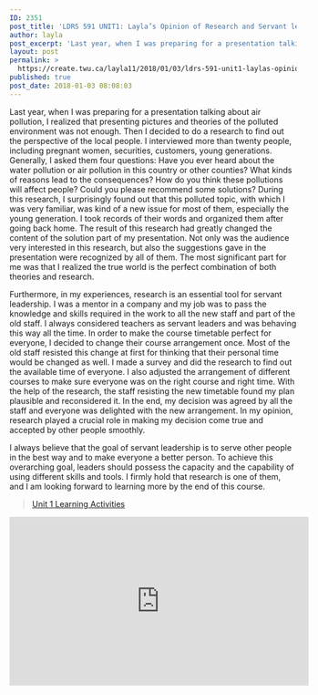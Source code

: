 ```yaml
---
ID: 2351
post_title: 'LDRS 591 UNIT1: Layla’s Opinion of Research and Servant leadership'
author: layla
post_excerpt: 'Last year, when I was preparing for a presentation talking about air pollution, I realized that presenting pictures and theories of the polluted environment was not enough. Then I decided to do a research to find out the perspective of the local people. I interviewed more than twenty people, including pregnant women, securities, customers, young &hellip; <p><a href="https://create.twu.ca/layla11/2018/01/03/ldrs-591-unit1-laylas-opinion-of-research-and-servant-leadership/">Continue reading<span> "LDRS 591 UNIT1: Layla&rsquo;s Opinion of Research and Servant leadership"</span></a></p>'
layout: post
permalink: >
  https://create.twu.ca/layla11/2018/01/03/ldrs-591-unit1-laylas-opinion-of-research-and-servant-leadership/
published: true
post_date: 2018-01-03 08:08:03
---
```

<p>Last year, when I was preparing for a presentation talking about air pollution, I realized that presenting pictures and theories of the polluted environment was not enough. Then I decided to do a research to find out the perspective of the local people. I interviewed more than twenty people, including pregnant women, securities, customers, young generations. Generally, I asked them four questions: Have you ever heard about the water pollution or air pollution in this country or other counties? What kinds of reasons lead to the consequences? How do you think these pollutions will affect people? Could you please recommend some solutions? During this research, I surprisingly found out that this polluted topic, with which I was very familiar, was kind of a new issue for most of them, especially the young generation. I took records of their words and organized them after going back home. The result of this research had greatly changed the content of the solution part of my presentation. Not only was the audience very interested in this research, but also the suggestions gave in the presentation were recognized by all of them. The most significant part for me was that I realized the true world is the perfect combination of both theories and research.</p>
<p>Furthermore, in my experiences, research is an essential tool for servant leadership. I was a mentor in a company and my job was to pass the knowledge and skills required in the work to all the new staff and part of the old staff. I always considered teachers as servant leaders and was behaving this way all the time. In order to make the course timetable perfect for everyone, I decided to change their course arrangement once. Most of the old staff resisted this change at first for thinking that their personal time would be changed as well. I made a survey and did the research to find out the available time of everyone. I also adjusted the arrangement of different courses to make sure everyone was on the right course and right time. With the help of the research, the staff resisting the new timetable found my plan plausible and reconsidered it. In the end, my decision was agreed by all the staff and everyone was delighted with the new arrangement. In my opinion, research played a crucial role in making my decision come true and accepted by other people smoothly.</p>
<p>I always believe that the goal of servant leadership is to serve other people in the best way and to make everyone a better person. To achieve this overarching goal, leaders should possess the capacity and the capability of using different skills and tools. I firmly hold that research is one of them, and I am looking forward to learning more by the end of this course.</p>
<blockquote class="wp-embedded-content" data-secret="RSVJsYSTNS"><p><a href="https://create.twu.ca/ldrs591-sp18/unit-1-learning-activities/">Unit 1 Learning Activities</a></p></blockquote>
<p><iframe class="wp-embedded-content" sandbox="allow-scripts" security="restricted" src="https://create.twu.ca/ldrs591-sp18/unit-1-learning-activities/embed/#?secret=RSVJsYSTNS" data-secret="RSVJsYSTNS" width="525" height="296" title="&#8220;Unit 1 Learning Activities&#8221; &#8212; Leadership 591: Scholarly Inquiry" frameborder="0" marginwidth="0" marginheight="0" scrolling="no"></iframe></p>